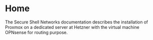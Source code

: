 # Home

The Secure Shell Networks documentation describes the installation of Proxmox on a dedicated server at Hetzner with the virtual machine OPNsense for routing purpose.
